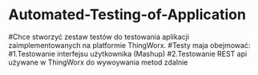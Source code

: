# Automated-Testing-of-Application
#Chce stworzyć zestaw testów do testowania aplikacji zaimplementowanych na platformie ThingWorx.
#Testy maja obejmować:
#1.Testowanie interfejsu użytkownika (Mashup)
#2.Testowanie REST api używane w ThingWorx do wywoywania metod zdalnie
